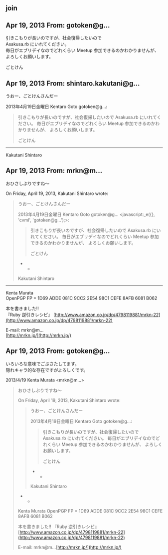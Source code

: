 ## join

## Apr 19, 2013 From: gotoken@g...

引きこもりが長いのですが、社会復帰したいので  
Asakusa.rb にいれてください。  
毎日がエブリデイなのでどれくらい Meetup 参加できるのかわかりませんが、  
よろしくお願いします。

ごとけん

## Apr 19, 2013 From: shintaro.kakutani@g...

うおー、ごとけんさんだー

2013年4月19日金曜日 Kentaro Goto gotoken@g...:

> 引きこもりが長いのですが、社会復帰したいので Asakusa.rb にいれてください。 毎日がエブリデイなのでどれくらい Meetup 参加できるのかわかりませんが、 よろしくお願いします。
> 
> ごとけん
* * *

Kakutani Shintaro

## Apr 19, 2013 From: mrkn@m...

おひさしぶりですね～

On Friday, April 19, 2013, Kakutani Shintaro wrote:

> うおー、ごとけんさんだー
> 
> 2013年4月19日金曜日 Kentaro Goto gotoken@g... \<javascript:\_e({}, 'cvml', 'gotoken@g...');\>:
> 
> > 引きこもりが長いのですが、社会復帰したいので Asakusa.rb にいれてください。 毎日がエブリデイなのでどれくらい Meetup 参加できるのかわかりませんが、 よろしくお願いします。
> > 
> > ごとけん
> - -
> 
> Kakutani Shintaro
* * *

Kenta Murata  
OpenPGP FP = 1D69 ADDE 081C 9CC2 2E54 98C1 CEFE 8AFB 6081 B062

本を書きました!!  
『Ruby 逆引きレシピ』 [http://www.amazon.co.jp/dp/4798119881/mrkn-22](http://www.amazon.co.jp/dp/4798119881/mrkn-22)

E-mail: mrkn@m...  
[http://mrkn.jp/](http://mrkn.jp/)

## Apr 19, 2013 From: gotoken@g...

いろいろな意味でごぶさたしてます。  
隠れキャラ的な存在ですがよろしくです。

2013/4/19 Kenta Murata \<mrkn@m...\>

> おひさしぶりですね～
> 
> On Friday, April 19, 2013, Kakutani Shintaro wrote:
> 
> > うおー、ごとけんさんだー
> > 
> > 2013年4月19日金曜日 Kentaro Goto gotoken@g...:
> > 
> > > 引きこもりが長いのですが、社会復帰したいので Asakusa.rb にいれてください。 毎日がエブリデイなのでどれくらい Meetup 参加できるのかわかりませんが、 よろしくお願いします。
> > > 
> > > ごとけん
> > - -
> > 
> > Kakutani Shintaro
> - -
> 
> Kenta Murata OpenPGP FP = 1D69 ADDE 081C 9CC2 2E54 98C1 CEFE 8AFB 6081 B062
> 
> 本を書きました!! 『Ruby 逆引きレシピ』 [http://www.amazon.co.jp/dp/4798119881/mrkn-22](http://www.amazon.co.jp/dp/4798119881/mrkn-22)
> 
> E-mail: mrkn@m...[http://mrkn.jp/](http://mrkn.jp/)
